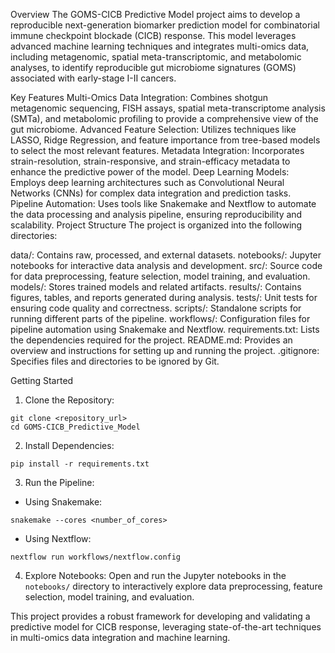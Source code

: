 Overview
The GOMS-CICB Predictive Model project aims to develop a reproducible next-generation biomarker prediction model for combinatorial immune checkpoint blockade (CICB) response. This model leverages advanced machine learning techniques and integrates multi-omics data, including metagenomic, spatial meta-transcriptomic, and metabolomic analyses, to identify reproducible gut microbiome signatures (GOMS) associated with early-stage I-II cancers.

Key Features
Multi-Omics Data Integration: Combines shotgun metagenomic sequencing, FISH assays, spatial meta-transcriptome analysis (SMTa), and metabolomic profiling to provide a comprehensive view of the gut microbiome.
Advanced Feature Selection: Utilizes techniques like LASSO, Ridge Regression, and feature importance from tree-based models to select the most relevant features.
Metadata Integration: Incorporates strain-resolution, strain-responsive, and strain-efficacy metadata to enhance the predictive power of the model.
Deep Learning Models: Employs deep learning architectures such as Convolutional Neural Networks (CNNs) for complex data integration and prediction tasks.
Pipeline Automation: Uses tools like Snakemake and Nextflow to automate the data processing and analysis pipeline, ensuring reproducibility and scalability.
Project Structure
The project is organized into the following directories:

data/: Contains raw, processed, and external datasets.
notebooks/: Jupyter notebooks for interactive data analysis and development.
src/: Source code for data preprocessing, feature selection, model training, and evaluation.
models/: Stores trained models and related artifacts.
results/: Contains figures, tables, and reports generated during analysis.
tests/: Unit tests for ensuring code quality and correctness.
scripts/: Standalone scripts for running different parts of the pipeline.
workflows/: Configuration files for pipeline automation using Snakemake and Nextflow.
requirements.txt: Lists the dependencies required for the project.
README.md: Provides an overview and instructions for setting up and running the project.
.gitignore: Specifies files and directories to be ignored by Git.

Getting Started
1. Clone the Repository:
```
git clone <repository_url>
cd GOMS-CICB_Predictive_Model
```
2. Install Dependencies:
```
pip install -r requirements.txt
```
3. Run the Pipeline:
* Using Snakemake:
```
snakemake --cores <number_of_cores>
```
* Using Nextflow:
```
nextflow run workflows/nextflow.config
```
4. Explore Notebooks: Open and run the Jupyter notebooks in the ```notebooks/``` directory to interactively explore data preprocessing, feature selection, model training, and evaluation.

This project provides a robust framework for developing and validating a predictive model for CICB response, leveraging state-of-the-art techniques in multi-omics data integration and machine learning.
